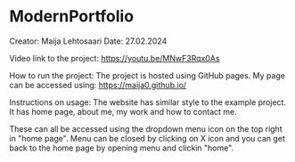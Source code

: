 # ModernPortfolio
Creator: Maija Lehtosaari
Date: 27.02.2024

Video link to the project:
https://youtu.be/MNwF3Rqx0As

How to run the project:
The project is hosted using GitHub pages. My page can be accessed using:
https://maija0.github.io/

Instructions on usage:
The website has similar style to the example project. 
It has home page, about me, my work and how to contact me.

These can all be accessed using the dropdown menu icon on the top right in "home page".
Menu can be closed by clicking on X icon and you can get back to the home page by opening menu and clickin "home". 


